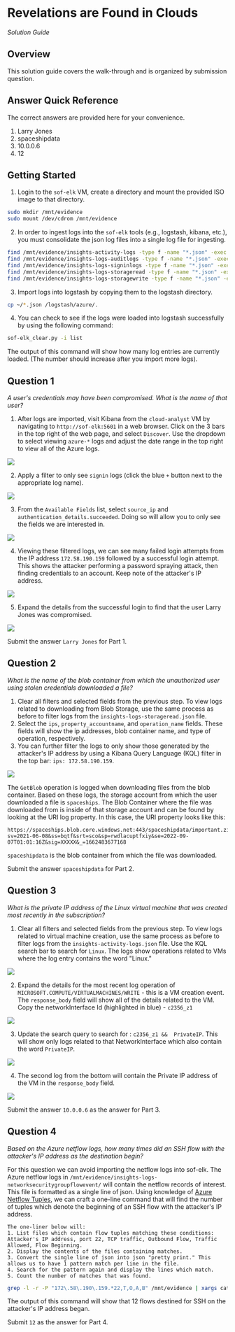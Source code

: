 # Revelations are Found in Clouds

_Solution Guide_

## Overview

This solution guide covers the walk-through and is organized by submission question.

## Answer Quick Reference

The correct answers are provided here for your convenience.

1. Larry Jones  
2. spaceshipdata  
3. 10.0.0.6  
4. 12

## Getting Started

1. Login to the `sof-elk` VM, create a directory and mount the provided ISO image to that directory.

```bash
sudo mkdir /mnt/evidence
sudo mount /dev/cdrom /mnt/evidence
```

2. In order to ingest logs into the `sof-elk` tools (e.g., logstash, kibana, etc.), you must consolidate the json log files into a single log file for ingesting. 

```bash
find /mnt/evidence/insights-activity-logs -type f -name "*.json" -exec cat {} + > insights-activity-logs.json
find /mnt/evidence/insights-logs-auditlogs -type f -name "*.json" -exec cat {} + > insights-logs-auditlogs.json
find /mnt/evidence/insights-logs-signinlogs -type f -name "*.json" -exec cat {} + > insights-logs-signinlogs.json
find /mnt/evidence/insights-logs-storageread -type f -name "*.json" -exec cat {} + > insights-logs-storageread.json
find /mnt/evidence/insights-logs-storagewrite -type f -name "*.json" -exec cat {} + > insights-logs-storagewrite.json
```

3. Import logs into logstash by copying them to the logstash directory.

```bash
cp ~/*.json /logstash/azure/.
```

4. You can check to see if the logs were loaded into logstash successfully by using the following command: 

```bash
sof-elk_clear.py -i list
```

The output of this command will show how many log entries are currently loaded. (The number should increase after you import more logs).

## Question 1

_A user's credentials may have been compromised. What is the name of that user?_

1. After logs are imported, visit Kibana from the `cloud-analyst` VM by navigating to `http://sof-elk:5601` in a web browser. Click on the 3 bars in the top right of the web page, and select `Discover`. Use the dropdown to select viewing `azure-*` logs and adjust the date range in the top right to view all of the Azure logs. 

<img src="img/img1.png">

2. Apply a filter to only see `signin` logs (click the blue `+` button next to the appropriate log name).

<img src="img/img2.png">

3. From the `Available Fields` list, select `source_ip` and `authentication_details.succeeded`. Doing so will allow you to only see the fields we are interested in. 

<img src="img/img3.png">

4. Viewing these filtered logs, we can see many failed login attempts from the IP address `172.58.190.159` followed by a successful login attempt.  This shows the attacker performing a password spraying attack, then finding credentials to an account.  Keep note of the attacker's IP address.

<img src="img/img4.png">

5. Expand the details from the successful login to find that the user Larry Jones was compromised.

<img src="img/img5.png">

Submit the answer `Larry Jones` for Part 1.

## Question 2

_What is the name of the blob container from which the unauthorized user using stolen credentials downloaded a file?_

1. Clear all filters and selected fields from the previous step. To view logs related to downloading from Blob Storage, use the same process as before to filter logs from the `insights-logs-storageread.json` file.  
2. Select the `ips`, `property_accountname`, and `operation_name` fields. These fields will show the ip addresses, blob container name, and type of operation, respectively.   
3. You can further filter the logs to only show those generated by the attacker's IP address by using a Kibana Query Language (KQL) filter in the top bar: `ips: 172.58.190.159`.

<img src="img/img6.png">

The `GetBlob` operation is logged when downloading files from the blob container. Based on these logs, the storage account from which the user downloaded a file is `spaceships`. The Blob Container where the file was downloaded from is inside of that storage account and can be found by looking at the URI log property. In this case, the URI property looks like this: 

```
https://spaceships.blob.core.windows.net:443/spaceshipdata/important.zip?sv=2021-06-08&ss=bqtf&srt=sco&sp=rwdlacuptfxiy&se=2022-09-07T01:01:16Z&sig=XXXXX&_=1662483677168
```

`spaceshipdata` is the blob container from which the file was downloaded. 

Submit the answer `spaceshipdata` for Part 2. 

## Question 3

_What is the private IP address of the Linux virtual machine that was created most recently in the subscription?_

1. Clear all filters and selected fields from the previous step. To view logs related to virtual machine creation, use the same process as before to filter logs from the `insights-activity-logs.json` file. Use the KQL search bar to search for `Linux`. The logs show operations related to VMs where the log entry contains the word "Linux." 

<img src="img/img7.png">

2. Expand the details for the most recent log operation of `MICROSOFT.COMPUTE/VIRTUALMACHINES/WRITE` - this is a VM creation event.  The `response_body` field will show all of the details related to the VM. Copy the networkInterface Id (highlighted in blue) - `c2356_z1`

<img src="img/img8.png">

3. Update the search query to search for : `c2356_z1 &&  PrivateIP`. This will show only logs related to that NetworkInterface which also contain the word `PrivateIP`.  

<img src="img/img9.png">

4. The second log from the bottom will contain the Private IP address of the VM in the `response_body` field. 

<img src="img/img10.png">

Submit the answer `10.0.0.6` as the answer for Part 3. 

## Question 4

_Based on the Azure netflow logs, how many times did an SSH flow with the attacker's IP address as the destination begin?_

For this question we can avoid importing the netflow logs into sof-elk. The Azure netflow logs in `/mnt/evidence/insights-logs-networksecuritygroupflowevent/` will contain the netflow records of interest. This file is formatted as a single line of json. Using knowledge of [Azure Netflow Tuples](https://docs.microsoft.com/en-us/azure/network-watcher/network-watcher-nsg-flow-logging-overview), we can craft a one-line command that will find the number of tuples which denote the beginning of an SSH flow with the attacker's IP address. 

    The one-liner below will:   
    1. List files which contain flow tuples matching these conditions:  Attacker's IP address, port 22, TCP traffic, Outbound Flow, Traffic Allowed, Flow Beginning.
    2. Display the contents of the files containing matches.
    3. Convert the single line of json into json "pretty print." This allows us to have 1 pattern match per line in the file.
    4. Search for the pattern again and display the lines which match.
    5. Count the number of matches that was found. 

```bash
grep -l -r -P "172\.58\.190\.159.*22,T,O,A,B" /mnt/evidence | xargs cat | python3 -m json.tool | grep -P "172\.58\.190\.159.*22,T,O,A,B" | wc -l
```

The output of this command will show that 12 flows destined for SSH on the attacker's IP address began. 

Submit `12` as the answer for Part 4.
